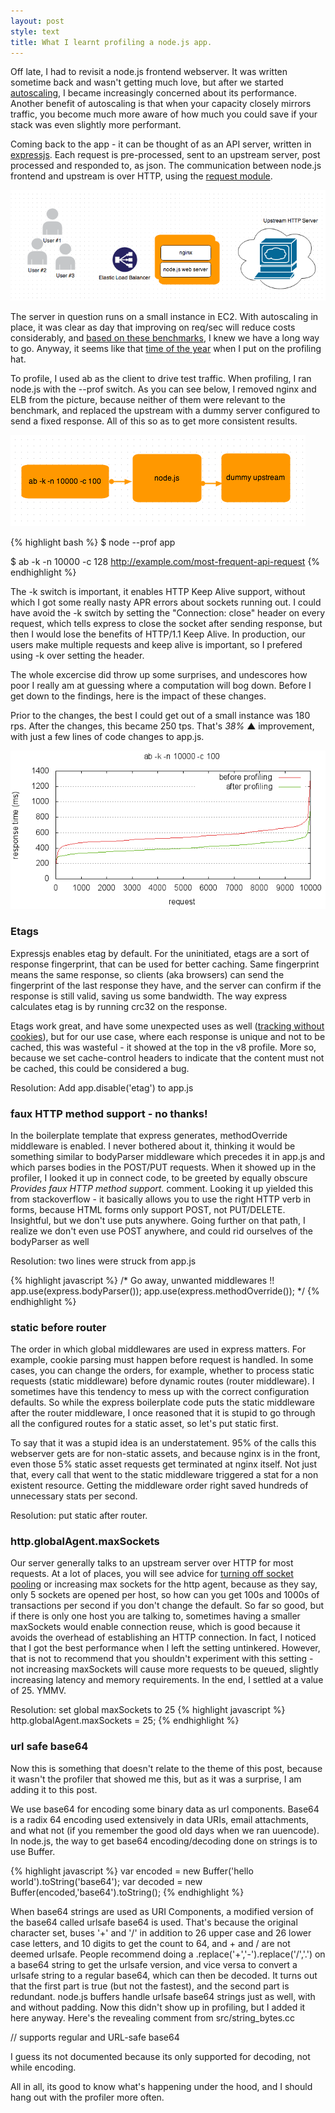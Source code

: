 ```yaml
---
layout: post
style: text
title: What I learnt profiling a node.js app.
---
```


Off late, I had to revisit a node.js frontend webserver. It was written sometime back and wasn't getting much love, but after we started [autoscaling](/2013/06/21/autoscaling-with-aws/), I became increasingly concerned about its performance. Another benefit of autoscaling is that when your capacity closely mirrors traffic, you become much more aware of how much you could save if your stack was even slightly more performant. 

Coming back to the app - it can be thought of as an API server, written in [expressjs](https://github.com/visionmedia/express). Each request is pre-processed, sent to an upstream server, post processed and responded to, as json. The communication between node.js frontend and upstream is over HTTP, using the [request module](https://github.com/mikeal/request).

![The setup](/img/servers.png "Visitors on the site")

The server in question runs on a small instance in EC2. With autoscaling in place, it was clear as day that improving on req/sec will reduce costs considerably, and [based on these benchmarks](http://blog.perfectapi.com/2012/benchmarking-apis-using-perfectapi-vs-express.js-vs-restify.js/), I knew we have a long way to go. Anyway, it seems like that [time of the year](/2012/07/15/node-profiling/) when I put on the profiling hat.

To profile, I used ab as the client to drive test traffic. When profiling, I ran node.js with the --prof switch. As you can see below, I removed nginx and ELB from the picture, because neither of them were relevant to the benchmark, and replaced the upstream with a dummy server configured to send a fixed response. All of this so as to get more consistent results.

![The setup](/img/config.png "Test Configuration")


{% highlight bash %}
$ node --prof app

$ ab -k -n 10000 -c 128 http://example.com/most-frequent-api-request
{% endhighlight %}

The -k switch is important, it enables HTTP Keep Alive support, without which I got some really nasty APR errors about sockets running out. I could have avoid the -k switch by setting the "Connection: close" header on every request, which tells express to close the socket after sending response, but then I would lose the benefits of HTTP/1.1 Keep Alive. In production, our users make multiple requests and keep alive is important, so I prefered using -k over setting the header.

The whole excercise did throw up some surprises, and undescores how poor I really am at guessing where a computation will bog down. Before I get down to the findings, here is the impact of these changes.

Prior to the changes, the best I could get out of a small instance was 180 rps. After the changes, this became 250 tps. That's *38%* &#x25B2; improvement, with just a few lines of code changes to app.js.

![The setup](/img/numbers.png "The numbers")

### Etags
Expressjs enables etag by default. For the uninitiated, etags are a sort of response fingerprint, that can be used for better caching. Same fingerprint means the same response, so clients (aka browsers) can send the fingerprint of the last response they have, and the server can confirm if the response is still valid, saving us some bandwidth. The way express calculates etag is by running crc32 on the response.

Etags work great, and have some unexpected uses as well ([tracking without cookies](http://www.arctic.org/~dean/tracking-without-cookies.html)), but for our use case, where each response is unique and not to be cached, this was wasteful - it showed at the top in the v8 profile. More so, because we set cache-control headers to indicate that the content must not be cached, this could be considered a bug.

Resolution: Add app.disable('etag') to app.js

### faux HTTP method support - no thanks!
In the boilerplate template that express generates, methodOverride middleware is enabled. I never bothered about it, thinking it would be something similar to bodyParser middleware which precedes it in app.js and which parses bodies in the POST/PUT requests. When it showed up in the profiler, I looked it up in connect code, to be greeted by equally obscure *Provides faux HTTP method support.* comment. Looking it up yielded this from stackoverflow - it basically allows you to use the right HTTP verb in forms, because HTML forms only support POST, not PUT/DELETE. Insightful, but we don't use puts anywhere. Going further on that path, I realize we don't even use POST anywhere, and could rid ourselves of the bodyParser as well

Resolution: two lines were struck from app.js

{% highlight javascript %}
  /* Go away, unwanted middlewares !!
  app.use(express.bodyParser());
  app.use(express.methodOverride());
  */
{% endhighlight %}

### static before router
The order in which global middlewares are used in express matters. For example, cookie parsing must happen before request is handled. In some cases, you can change the orders, for example, whether to process static requests (static middleware) before dynamic routes (router middleware).  I sometimes have this tendency to mess up with the correct configuration defaults. So while the express boilerplate code puts the static middleware after the router middleware, I once reasoned that it is stupid to go through all the configured routes for a static asset, so let's put static first.

To say that it was a stupid idea is an understatement. 95% of the calls this webserver gets are for non-static assets, and because nginx is in the front, even those 5% static asset requests get terminated at nginx itself. Not just that, every call that went to the static middleware triggered a stat for a non existent resource. Getting the middleware order right saved hundreds of unnecessary stats per second.

Resolution: put static after router.

### http.globalAgent.maxSockets
Our server generally talks to an upstream server over HTTP for most requests. At a lot of places, you will see advice for [turning off socket pooling](http://engineering.linkedin.com/nodejs/blazing-fast-nodejs-10-performance-tips-linkedin-mobile) or increasing max sockets for the http agent, because as they say, only 5 sockets are opened per host, so how can you get 100s and 1000s of transactions per second if you don't change the default. So far so good, but if there is only one host you are talking to, sometimes having a smaller maxSockets would enable connection reuse, which is good because it avoids the overhead of establishing an HTTP connection. In fact, I noticed that I got the best performance when I left the setting untinkered. However, that is not to recommend that you shouldn't experiment with this setting - not increasing maxSockets will cause more requests to be queued, slightly increasing latency and memory requirements. In the end, I settled at a value of 25. YMMV.

Resolution: set global maxSockets to 25
{% highlight javascript %}
http.globalAgent.maxSockets = 25;
{% endhighlight %}

### url safe base64
Now this is something that doesn't relate to the theme of this post, because it wasn't the profiler that showed me this, but as it was a surprise, I am adding it to this post.

We use base64 for encoding some binary data as url components. Base64 is a radix 64 encoding used extensively in data URIs, email attachments, and what not (if you remember the good old days when we ran uuencode). In node.js, the way to get base64 encoding/decoding done on strings is to use Buffer.

{% highlight javascript %}
var encoded = new Buffer('hello world').toString('base64');
var decoded = new Buffer(encoded,'base64').toString();
{% endhighlight %}

When base64 strings are used as URI Components, a modified version of the base64 called urlsafe base64 is used. That's because the original character set, buses '+' and '/' in addition to 26 upper case and 26 lower case letters, and 10 digits to get the count to 64, and + and / are not deemed urlsafe. People recommend doing a .replace('+','-').replace('/','.') on a base64 string to get the urlsafe version, and vice versa to convert a urlsafe string to a regular base64, which can then be decoded. It turns out that the first part is true (but not the fastest), and the second part is redundant. node.js buffers handle urlsafe base64 strings just as well, with and without padding. Now this didn't show up in profiling, but I added it here anyway. Here's the revealing comment from
src/string\_bytes.cc

// supports regular and URL-safe base64 

I guess its not documented because its only supported for decoding, not while encoding. 

All in all, its good to know what's happening under the hood, and I should hang out with the profiler more often.
